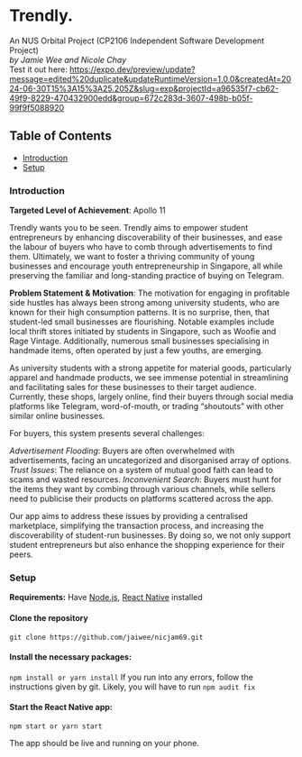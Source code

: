 # Trendly.

An NUS Orbital Project (CP2106 Independent Software Development Project) \
*by Jamie Wee and Nicole Chay* \
Test it out here: https://expo.dev/preview/update?message=edited%20duplicate&updateRuntimeVersion=1.0.0&createdAt=2024-06-30T15%3A15%3A25.205Z&slug=exp&projectId=a96535f7-cb62-49f9-8229-470432900edd&group=672c283d-3607-498b-b05f-99f9f5088920

## Table of Contents
- [Introduction](#Introduction)
- [Setup](#setup)

### Introduction
**Targeted Level of Achievement**: Apollo 11

Trendly wants you to be seen. 
Trendly aims to empower student entrepreneurs by enhancing discoverability of their businesses, and ease the labour of buyers who have to comb through advertisements to find them. Ultimately, we want to foster a thriving community of young businesses and encourage youth entrepreneurship in Singapore, all while preserving the familiar and long-standing practice of buying on Telegram.

**Problem Statement & Motivation**: The motivation for engaging in profitable side hustles has always been strong among university students, who are known for their high consumption patterns. It is no surprise, then, that student-led small businesses are flourishing. Notable examples include local thrift stores initiated by students in Singapore, such as Woofie and Rage Vintage. Additionally, numerous small businesses specialising in handmade items, often operated by just a few youths, are emerging.

As university students with a strong appetite for material goods, particularly apparel and handmade products, we see immense potential in streamlining and facilitating sales for these businesses to their target audience. Currently, these shops, largely online, find their buyers through social media platforms like Telegram, word-of-mouth, or trading “shoutouts” with other similar online businesses.

For buyers, this system presents several challenges:

*Advertisement Flooding*: Buyers are often overwhelmed with advertisements, facing an uncategorized and disorganised array of options.
*Trust Issues*: The reliance on a system of mutual good faith can lead to scams and wasted resources.
*Inconvenient Search*: Buyers must hunt for the items they want by combing through various channels, while sellers need to publicise their products on platforms scattered across the app.

Our app aims to address these issues by providing a centralised marketplace, simplifying the transaction process, and increasing the discoverability of student-run businesses. By doing so, we not only support student entrepreneurs but also enhance the shopping experience for their peers.



### Setup

**Requirements:** Have [Node.js](https://nodejs.org/en), [React Native](https://reactnative.dev/) installed

#### Clone the repository
`git clone https://github.com/jaiwee/nicjam69.git`

#### Install the necessary packages: 
`npm install or yarn install`
If you run into any errors, follow the instructions given by git. 
Likely, you will have to run `npm audit fix`

#### Start the React Native app: 
`npm start or yarn start`

The app should be live and running on your phone.

